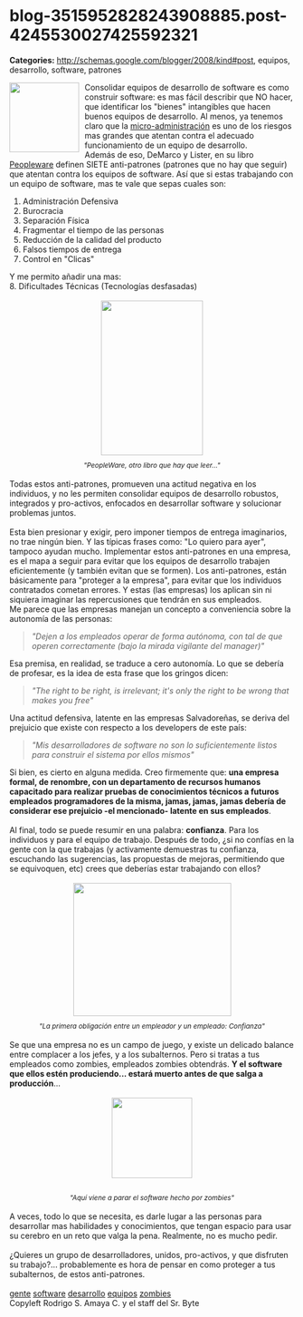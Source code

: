 # blog-3515952828243908885.post-4245530027425592321

**Categories:** http://schemas.google.com/blogger/2008/kind#post, equipos, desarrollo, software, patrones

<a onblur="try {parent.deselectBloggerImageGracefully();} catch(e) {}"
      href="http://3.bp.blogspot.com/_ayvorITawE4/SZ8F7kqP4CI/AAAAAAAAB5s/d7xPBdvsCY4/s1600-h/amya_itdevpeople.jpg"><img
      style="margin: 0pt 10px 10px 0pt; float: left; cursor: pointer; width: 123px; height: 123px;"
      src="http://3.bp.blogspot.com/_ayvorITawE4/SZ8F7kqP4CI/AAAAAAAAB5s/d7xPBdvsCY4/s320/amya_itdevpeople.jpg"
      alt="" id="BLOGGER_PHOTO_ID_5304965407077031970" border="0" /></a>Consolidar equipos
      de desarrollo de software es como construir software: es mas fácil describir que NO hacer, que
      identificar los "bienes" intangibles que hacen buenos equipos de desarrollo. Al menos, ya
      tenemos claro que la <a
      href="http://www.srbyte.com/2009/02/acerca-del-micromanagement.html">micro-administración</a>
      es uno de los riesgos mas grandes que atentan contra el adecuado funcionamiento de un equipo
      de desarrollo.<br />Además de eso, DeMarco y Lister, en su libro <a
      href="http://www.amazon.com/Peopleware-Productive-Projects-Teams-Second/dp/0932633439">Peopleware</a>
      definen SIETE anti-patrones (patrones que no hay que seguir) que atentan contra los equipos de
      software. Así que si estas trabajando con un equipo de software, mas te vale que sepas cuales
      son:<br /><ol><li>Administración
      Defensiva</li><li>Burocracia</li><li>Separación
      Física</li><li>Fragmentar el tiempo de las personas</li><li>Reducción
      de la calidad del producto</li><li>Falsos tiempos de
      entrega</li><li>Control en "Clicas"</li></ol>Y me permito añadir una
      mas:<br />8. Dificultades Técnicas (Tecnologías desfasadas)<br /><br
      /><div style="text-align: center;"><a onblur="try
      {parent.deselectBloggerImageGracefully();} catch(e) {}"
      href="http://3.bp.blogspot.com/_ayvorITawE4/SZ728cpZZII/AAAAAAAAB5U/DdjMQ-pkkuI/s1600-h/peopleware.jpeg"><img
      style="margin: 0px auto 10px; display: block; text-align: center; cursor: pointer; width:
      180px; height: 273px;"
      src="http://3.bp.blogspot.com/_ayvorITawE4/SZ728cpZZII/AAAAAAAAB5U/DdjMQ-pkkuI/s320/peopleware.jpeg"
      alt="" id="BLOGGER_PHOTO_ID_5304948929431430274" border="0" /></a><span
      style="font-size:85%;"><span style="font-style: italic;">"PeopleWare, otro libro que
      hay que leer..."</span></span></div><br />Todas estos anti-patrones,
      promueven una actitud negativa en los individuos, y no les permiten consolidar equipos de
      desarrollo robustos, integrados y pro-activos, enfocados en desarrollar software y solucionar
      problemas juntos.<br /><br />Esta bien presionar y exigir, pero imponer tiempos de
      entrega imaginarios, no trae ningún bien. Y las típicas frases como: "Lo quiero para ayer",
      tampoco ayudan mucho. Implementar estos anti-patrones en una empresa, es el mapa a seguir para
      evitar que los equipos de desarrollo trabajen eficientemente (y también evitan que se formen).
      Los anti-patrones, están básicamente para "proteger a la empresa", para evitar que los
      individuos contratados cometan errores. Y estas (las empresas) los aplican sin ni siquiera
      imaginar las repercusiones que tendrán en sus empleados.<br />Me parece que las empresas
      manejan un concepto a conveniencia sobre la autonomía de las personas:<br
      /><blockquote style="font-style: italic;">"Dejen a los empleados operar de forma
      autónoma, con tal de que operen correctamente (bajo la mirada vigilante del
      manager)"</blockquote>Esa premisa, en realidad, se traduce a cero autonomía. Lo que se
      debería de profesar, es la idea de esta frase que los gringos dicen:<br /><blockquote
      style="font-style: italic;">"The right to be right, is irrelevant; it's only the right to
      be wrong that makes you free"</blockquote>Una actitud defensiva, latente en las empresas
      Salvadoreñas, se deriva del prejuicio que existe con respecto a los developers de este
      país:<br /><blockquote style="font-style: italic;">"Mis desarrolladores de
      software no son lo suficientemente listos para construir el sistema por ellos
      mismos"</blockquote>Si bien, es cierto en alguna medida. Creo firmemente que: <span
      style="font-weight: bold;">una empresa formal, de renombre, con un departamento de recursos
      humanos capacitado para realizar pruebas de conocimientos técnicos a futuros empleados
      programadores de la misma, jamas, jamas, jamas debería de considerar ese prejuicio -el
      mencionado- latente en sus empleados</span>.<br /><br />Al final, todo se
      puede resumir en una palabra: <span style="font-weight: bold;">confianza</span>.
      Para los individuos y para el equipo de trabajo. Después de todo, ¿si no confías en la gente
      con la que trabajas (y activamente demuestras tu confianza, escuchando las sugerencias, las
      propuestas de mejoras, permitiendo que se equivoquen, etc) crees que deberías estar trabajando
      con ellos?<br /><br /><div style="text-align: center;"><a onblur="try
      {parent.deselectBloggerImageGracefully();} catch(e) {}"
      href="http://4.bp.blogspot.com/_ayvorITawE4/SZ728SaelvI/AAAAAAAAB5c/2m7ruynAIGA/s1600-h/trust-web_id690023_size480.jpg"><img
      style="margin: 0px auto 10px; display: block; text-align: center; cursor: pointer; width:
      279px; height: 235px;"
      src="http://4.bp.blogspot.com/_ayvorITawE4/SZ728SaelvI/AAAAAAAAB5c/2m7ruynAIGA/s320/trust-web_id690023_size480.jpg"
      alt="" id="BLOGGER_PHOTO_ID_5304948926684501746" border="0" /></a><span
      style="font-style: italic;font-size:85%;" >"La primera obligación entre un empleador y un
      empleado: Confianza"</span></div><br />Se que una empresa no es un campo de
      juego, y existe un delicado balance entre complacer a los jefes, y a los subalternos. Pero si
      tratas a tus empleados como zombies, empleados zombies obtendrás. <span style="font-weight:
      bold;">Y el software que ellos estén produciendo... estará muerto antes de que salga a
      producción</span>...<br /><br /><a onblur="try
      {parent.deselectBloggerImageGracefully();} catch(e) {}"
      href="http://4.bp.blogspot.com/_ayvorITawE4/SZ8H1uMg0TI/AAAAAAAAB50/17c_u_53GJ4/s1600-h/RecycleBinFull3.png"><img
      style="margin: 0px auto 10px; display: block; text-align: center; cursor: pointer; width:
      142px; height: 142px;"
      src="http://4.bp.blogspot.com/_ayvorITawE4/SZ8H1uMg0TI/AAAAAAAAB50/17c_u_53GJ4/s320/RecycleBinFull3.png"
      alt="" id="BLOGGER_PHOTO_ID_5304967505580708146" border="0" /></a><br /><div
      style="text-align: center;"><span style="font-size:85%;"><span style="font-style:
      italic;">"Aquí viene a parar el software hecho por zombies"<br
      /></span></span></div><br />A veces, todo lo que se necesita, es
      darle lugar a las personas para desarrollar mas habilidades y conocimientos, que tengan
      espacio para usar su cerebro en un reto que valga la pena. Realmente, no es mucho pedir.<br
      /><br />¿Quieres un grupo de desarrolladores, unidos, pro-activos, y que disfruten su
      trabajo?... probablemente es hora de pensar en como proteger a tus subalternos, de estos
      anti-patrones.<br /><br /><a href="http://www.blogalaxia.com/tags/gente"
      rel="tag">gente</a> <a href="http://www.blogalaxia.com/tags/software"
      rel="tag">software</a> <a href="http://www.blogalaxia.com/tags/desarrollo"
      rel="tag">desarrollo</a> <a href="http://www.blogalaxia.com/tags/equipos"
      rel="tag">equipos</a> <a href="http://www.blogalaxia.com/tags/zombies"
      rel="tag">zombies</a><div class="blogger-post-footer">Copyleft Rodrigo S. Amaya
      C. y el staff del Sr. Byte</div>